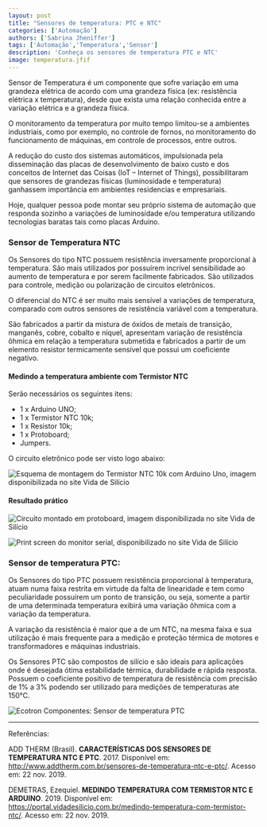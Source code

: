 ```yaml
---
layout: post
title: "Sensores de temperatura: PTC e NTC"
categories: ['Automação']
authors: ['Sabrina Jheniffer'] 
tags: ['Automação','Temperatura','Sensor']
description: 'Conheça os sensores de temperatura PTC e NTC'
image: temperatura.jfif
---
```


Sensor de Temperatura é um componente que sofre variação em uma grandeza elétrica de acordo com uma grandeza física (ex: resistência elétrica x temperatura), desde que exista uma relação conhecida entre a variação elétrica e a grandeza física.

O monitoramento da temperatura por muito tempo limitou-se a ambientes industriais, como por exemplo, no controle de fornos, no monitoramento do funcionamento de máquinas, em controle de processos, entre outros.

A redução do custo dos sistemas automáticos, impulsionada pela disseminação das placas de desenvolvimento de baixo custo e dos conceitos de Internet das Coisas (IoT – Internet of Things), possibilitaram que sensores de grandezas físicas (luminosidade e temperatura) ganhassem importância em ambientes residencias e empresariais.

Hoje, qualquer pessoa pode montar seu próprio sistema de automação que responda sozinho a variações de luminosidade e/ou temperatura utilizando tecnologias baratas tais como placas Arduino.

### Sensor de Temperatura NTC

Os Sensores do tipo NTC possuem resistência inversamente proporcional à temperatura. São mais utilizados por possuírem incrível sensibilidade ao aumento de temperatura e por serem facilmente fabricados. São utilizados para controle, medição ou polarização de circuitos eletrônicos.

O diferencial do NTC é ser muito mais sensível a variações de temperatura, comparado com outros sensores de resistência variável com a temperatura.

São fabricados a partir da mistura de óxidos de metais de transição, manganês, cobre, cobalto e níquel, apresentam variação de resistência ôhmica em relação a temperatura submetida e fabricados a partir de um elemento resistor termicamente sensível que possui um coeficiente negativo.

#### Medindo a temperatura ambiente com Termistor NTC

Serão necessários os seguintes itens:

* 1 x Arduino UNO;
* 1 x Termistor NTC 10k;
* 1 x Resistor 10k;
* 1 x Protoboard;
* Jumpers.

O circuito eletrônico pode ser visto logo abaixo:

![Esquema de montagem do Termistor NTC 10k com Arduino Uno, imagem disponibilizada no site Vida de Silício](/42/images/post/sabrina.jpg)

#### Resultado prático

![Circuito montado em protoboard, imagem disponibilizada no site Vida de Silício](/42/images/post/sabrina2.jpg)

![Print screen do monitor serial, disponibilizado no site Vida de Silício](/42/images/post/sabrina3.jpg)

### Sensor de temperatura PTC:

Os Sensores do tipo PTC possuem resistência proporcional à temperatura, atuam numa faixa restrita em virtude da falta de linearidade e tem como peculiaridade possuírem um ponto de transição, ou seja, somente a partir de uma determinada temperatura exibirá uma variação ôhmica com a variação da temperatura.

A variação da resistência é maior que a de um NTC, na mesma faixa e sua utilização é mais frequente para a medição e proteção térmica de motores e transformadores e máquinas industriais.

Os Sensores PTC são compostos de silício e são ideais para aplicações onde é desejada ótima estabilidade térmica, durabilidade e rápida resposta. Possuem o coeficiente positivo de temperatura de resistência com precisão de 1% a 3% podendo ser utilizado para medições de temperaturas ate 150°C.

![Ecotron Componentes: Sensor de temperatura PTC](/42/images/post/ptc.jfif)

------------------------------------
Referências:

ADD THERM (Brasil). **CARACTERÍSTICAS DOS SENSORES DE TEMPERATURA NTC E PTC**. 2017. Disponível em: <http://www.addtherm.com.br/sensores-de-temperatura-ntc-e-ptc/>. Acesso em: 22 nov. 2019.

DEMETRAS, Ezequiel. **MEDINDO TEMPERATURA COM TERMISTOR NTC E ARDUINO**. 2019. Disponível em: <https://portal.vidadesilicio.com.br/medindo-temperatura-com-termistor-ntc/>. Acesso em: 22 nov. 2019.

